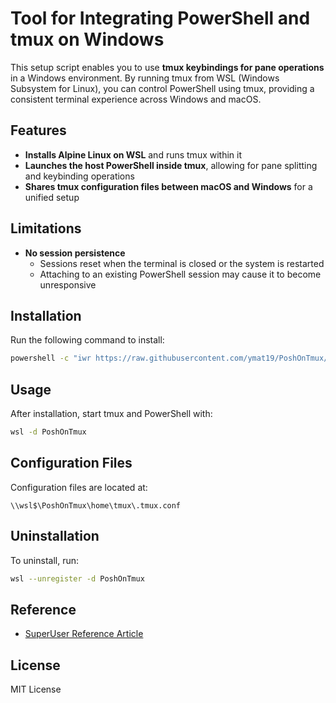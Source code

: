 # Tool for Integrating PowerShell and tmux on Windows

This setup script enables you to use **tmux keybindings for pane operations** in a Windows environment. By running tmux from WSL (Windows Subsystem for Linux), you can control PowerShell using tmux, providing a consistent terminal experience across Windows and macOS.

## Features

- **Installs Alpine Linux on WSL** and runs tmux within it
- **Launches the host PowerShell inside tmux**, allowing for pane splitting and keybinding operations
- **Shares tmux configuration files between macOS and Windows** for a unified setup

## Limitations

- **No session persistence**
  - Sessions reset when the terminal is closed or the system is restarted
  - Attaching to an existing PowerShell session may cause it to become unresponsive

## Installation

Run the following command to install:

```bash
powershell -c "iwr https://raw.githubusercontent.com/ymat19/PoshOnTmux/main/install.ps1 -UseBasicParsing | iex"
```

## Usage

After installation, start tmux and PowerShell with:

```bash
wsl -d PoshOnTmux
```

## Configuration Files

Configuration files are located at:

```
\\wsl$\PoshOnTmux\home\tmux\.tmux.conf
```

## Uninstallation

To uninstall, run:

```bash
wsl --unregister -d PoshOnTmux
```

## Reference

- [SuperUser Reference Article](https://superuser.com/a/1643117)

## License

MIT License
